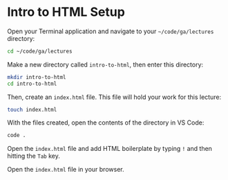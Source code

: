 <h1>
  <span class="headline">Intro to HTML</span>
  <span class="subhead">Setup</span>
</h1>

Open your Terminal application and navigate to your `~/code/ga/lectures` directory:

```bash
cd ~/code/ga/lectures
```

Make a new directory called `intro-to-html`, then enter this directory:

```bash
mkdir intro-to-html
cd intro-to-html
```

Then, create an `index.html` file. This file will hold your work for this lecture:

```bash
touch index.html
```

With the files created, open the contents of the directory in VS Code:

```bash
code .
```

Open the `index.html` file and add HTML boilerplate by typing `!` and then hitting the `Tab` key.

Open the `index.html` file in your browser.
